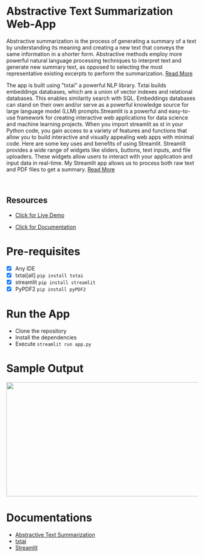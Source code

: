 # Abstractive Text Summarization Web-App

Abstractive summarization is the process of generating a summary of a text by understanding its meaning and creating a new text that conveys the same information in a shorter form. Abstractive methods employ more powerful natural language processing techniques to interpret text and generate new summary text, as opposed to selecting the most representative existing excerpts to perform the summarization. 
<a href="#Documentations">Read More</a>

The app is built using "txtai" a powerful NLP library. Txtai builds embeddings databases, which are a union of vector indexes and relational databases. This enables similarity search with SQL. Embeddings databases can stand on their own and/or serve as a powerful knowledge source for large language model (LLM) prompts.Streamlit is a powerful and easy-to-use framework for creating interactive web applications for data science and machine learning projects. When you import streamlit as st in your Python code, you gain access to a variety of features and functions that allow you to build interactive and visually appealing web apps with minimal code. Here are some key uses and benefits of using Streamlit. Streamlit provides a wide range of widgets like sliders, buttons, text inputs, and file uploaders. These widgets allow users to interact with your application and input data in real-time. My Streamlit app allows us to process both raw text and PDF files to get a summary.
<a href="#Documentations">Read More</a>

<br>

## Resources
- <a href="https://summarizze.streamlit.app/">Click for Live Demo</a>
<!-- - <a href="https://www.canva.com/design/DAFiomy01y0/c-0xFFUA2sYer-fgyocu9g/view">Click for Presentation</a>-->
<!-- - <a href="https://docs.google.com/document/d/e/2PACX-1vQTKY3eI-kxC6N_Qj9QNt9AmdMPflHL3Qa8MvX75166BxBEKX-Muz3liu6_z0BBhrGJsl_ysDUY0gm2/pub">Click for Report</a> -->
- <a href="#Documentations">Click for Documentation</a>


# Pre-requisites
* [x] Any IDE
* [x] txtai[all] `pip install txtai`
* [x] streamlit `pip install streamlit`
* [x] PyPDF2 `pip install pyPDF2`

# Run the App
- Clone the repository 
- Install the dependencies
- Execute `streamlit run app.py`

# Sample Output
<img src="https://github.com/TheCleverIdiott/summarizer/blob/main/sample_output.png" width="600" height="300">

# Documentations

* <a href="https://www.researchgate.net/profile/N-Moratanch/publication/305912913_A_survey_on_abstractive_text_summarization/links/5a0170faa6fdcc82a3185136/A-survey-on-abstractive-text-summarization.pdf">Abstractive Text Summarization</a>
* <a href="https://neuml.github.io/txtai/">txtai</a>
* <a href="https://docs.streamlit.io/">Streamlit</a>
